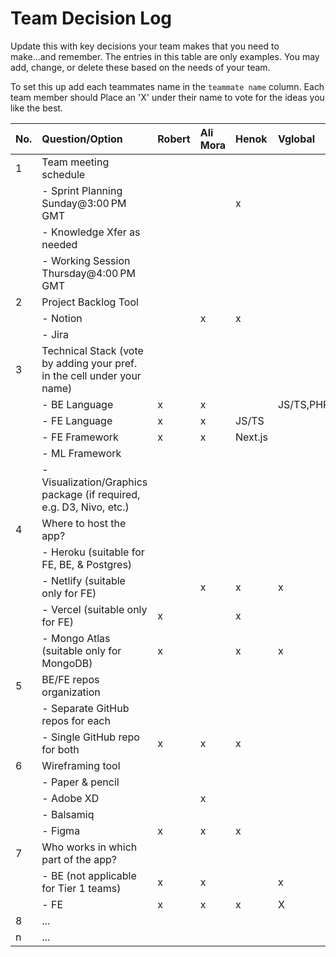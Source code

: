 # Team Decision Log

Update this with key decisions your team makes that you need to make...and 
remember. The entries in this table are only examples. You may add, change, or
delete these based on the needs of your team.

To set this up add each teammates name in the `teammate name` column. Each 
team member should Place an 'X' under their name to vote for the ideas 
you like the best.

| No. | Question/Option | Robert | Ali Mora | Henok | Vglobal | Edris |
| :--- | :--- | :--- | :--- |  :--- |  :--- |  :--- | 
| 1 | Team meeting schedule | | | | | |
|   |	- Sprint Planning Sunday@3:00 PM GMT | | |x| |✅|
|   |	- Knowledge Xfer as needed | | | | | |
|   |	- Working Session Thursday@4:00 PM GMT | | |  | |✅|
| 2	| Project Backlog Tool | | | | | |
|   |	- Notion | |x|x| |✅|
|   |	- Jira | | | | | |
| 3	| Technical Stack (vote by adding your pref. in the cell under your name) | | | | | |
|   |	- BE Language |x |x| | JS/TS,PHP|JS/TS|
|   |	- FE Language | x|x|JS/TS| |JS/TS|
|   |	- FE Framework |x |x|Next.js | |React|
|   |	- ML Framework | | | | | |
|   |	- Visualization/Graphics package (if required, e.g. D3, Nivo, etc.) | | | | | |
| 4	| Where to host the app? | | | | | |
|   |	- Heroku (suitable for FE, BE, & Postgres) | | | | | |
|   |	- Netlify (suitable only for FE) | |x|x|x |x|
|   |	- Vercel (suitable only for FE) | x| |x| |x|
|   |	- Mongo Atlas (suitable only for MongoDB) |x | |x|x |x|
| 5	| BE/FE repos organization | | | | | |
|   |	- Separate GitHub repos for each | | | | | |
|   |	- Single GitHub repo for both | x|x|x| |x|
| 6	| Wireframing tool | | | | | |
|   |	- Paper & pencil | | | | |x|
|   |	- Adobe XD | |x| | | |
|   |	- Balsamiq | | | | | |
|   |	- Figma | x|x|x| | |
| 7	| Who works in which part of the app? | | | | | |
|   | - BE (not applicable for Tier 1 teams) |x |x| |x |x|
|   |	- FE |x |x|x|X | |
| 8	| ... | | | | | |
| n | ... | | | | | |
